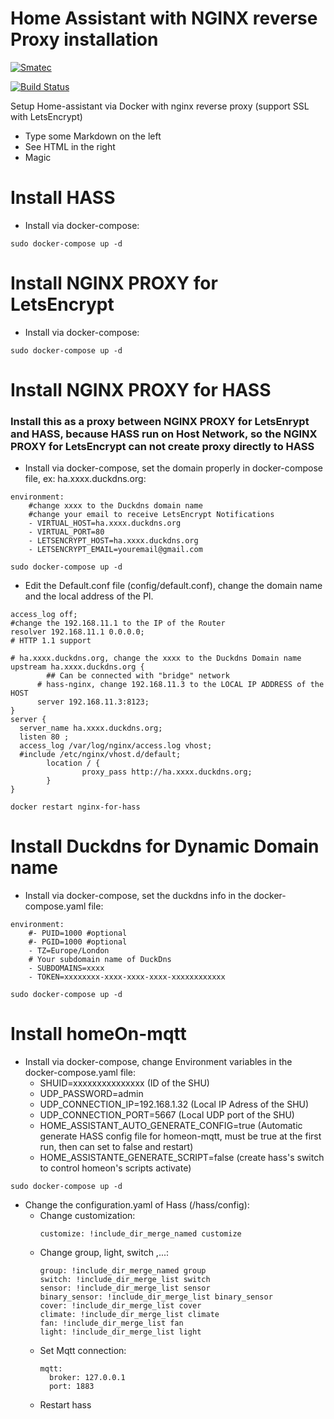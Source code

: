 # Home Assistant with NGINX reverse Proxy installation

[![Smatec](https://smatec.com.vn/wp-content/uploads/2019/04/smatect-logo.png)](http:/homeon.vn)

[![Build Status](https://travis-ci.org/joemccann/dillinger.svg?branch=master)](https://travis-ci.org/joemccann/dillinger)

Setup Home-assistant via Docker with nginx reverse proxy (support SSL with LetsEncrypt)

  - Type some Markdown on the left
  - See HTML in the right
  - Magic

# Install HASS
  - Install via docker-compose:
  ```
  sudo docker-compose up -d
  ```
    
# Install NGINX PROXY for LetsEncrypt
  - Install via docker-compose:
  ```
  sudo docker-compose up -d
  ```
  
# Install NGINX PROXY for HASS
### Install this as a proxy between NGINX PROXY for LetsEnrypt and HASS, because HASS run on Host Network, so the NGINX PROXY for LetsEncrypt can not create proxy directly to HASS
  - Install via docker-compose, set the domain properly in docker-compose file, ex: ha.xxxx.duckdns.org:
  ```
  environment:
      #change xxxx to the Duckdns domain name
      #change your email to receive LetsEncrypt Notifications
      - VIRTUAL_HOST=ha.xxxx.duckdns.org
      - VIRTUAL_PORT=80
      - LETSENCRYPT_HOST=ha.xxxx.duckdns.org
      - LETSENCRYPT_EMAIL=youremail@gmail.com
  ```
  ```
  sudo docker-compose up -d
  ```
  - Edit the Default.conf file (config/default.conf), change the domain name and the local address of the PI.
  ```
  access_log off;
  #change the 192.168.11.1 to the IP of the Router
  resolver 192.168.11.1 0.0.0.0;
  # HTTP 1.1 support
  ```
  ```
  # ha.xxxx.duckdns.org, change the xxxx to the Duckdns Domain name
  upstream ha.xxxx.duckdns.org {
          ## Can be connected with "bridge" network
        # hass-nginx, change 192.168.11.3 to the LOCAL IP ADDRESS of the HOST
        server 192.168.11.3:8123;
  }
  server {
    server_name ha.xxxx.duckdns.org;
    listen 80 ;
    access_log /var/log/nginx/access.log vhost;
    #include /etc/nginx/vhost.d/default;
          location / {
                  proxy_pass http://ha.xxxx.duckdns.org;
          }
  }
  ```
  ```
  docker restart nginx-for-hass
  ```
  
# Install Duckdns for Dynamic Domain name
  - Install via docker-compose, set the duckdns info in the docker-compose.yaml file:
  ```
  environment:
      #- PUID=1000 #optional
      #- PGID=1000 #optional
      - TZ=Europe/London
      # Your subdomain name of DuckDns
      - SUBDOMAINS=xxxx
      - TOKEN=xxxxxxxx-xxxx-xxxx-xxxx-xxxxxxxxxxxx
  ```
  ```
  sudo docker-compose up -d
  ```

# Install homeOn-mqtt
  - Install via docker-compose, change Environment variables in the docker-compose.yaml file:
    - SHUID=xxxxxxxxxxxxxxx (ID of the SHU)
    - UDP_PASSWORD=admin
    - UDP_CONNECTION_IP=192.168.1.32 (Local IP Adress of the SHU)
    - UDP_CONNECTION_PORT=5667 (Local UDP port of the SHU)        
    - HOME_ASSISTANT_AUTO_GENERATE_CONFIG=true (Automatic generate HASS config file for homeon-mqtt, must be true at the first run, then can set to false and restart)
    - HOME_ASSISTANTE_GENERATE_SCRIPT=false (create hass's switch to control homeon's scripts activate)
  ```
  sudo docker-compose up -d
  ```
  - Change the configuration.yaml of Hass (/hass/config):
    - Change customization: 
        ```
        customize: !include_dir_merge_named customize
        ```
    - Change group, light, switch ,...:
        ```
        group: !include_dir_merge_named group
        switch: !include_dir_merge_list switch
        sensor: !include_dir_merge_list sensor
        binary_sensor: !include_dir_merge_list binary_sensor
        cover: !include_dir_merge_list cover
        climate: !include_dir_merge_list climate
        fan: !include_dir_merge_list fan
        light: !include_dir_merge_list light
        ```
    - Set Mqtt connection:
        ```
        mqtt:
          broker: 127.0.0.1
          port: 1883
        ```
    - Restart hass 
